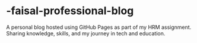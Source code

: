 # -faisal-professional-blog
A personal blog hosted using GitHub Pages as part of my HRM assignment. Sharing knowledge, skills, and my journey in tech and education.
